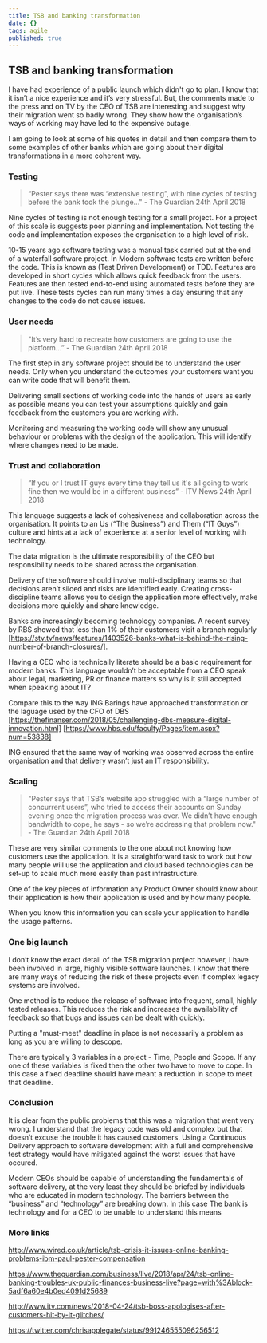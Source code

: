 ```yaml
---
title: TSB and banking transformation
date: {}
tags: agile
published: true
---
```

## TSB and banking transformation

I have had experience of a public launch which didn't go to plan. I know that it isn’t a nice experience and it’s very stressful. But, the comments made to the press and on TV by the CEO of TSB are interesting and suggest why their migration went so badly wrong. They show how the organisation’s ways of working may have led to the expensive outage.

I am going to look at some of his quotes in detail and then compare them to some examples of other banks which are going about their digital transformations in a more coherent way. 

### Testing

> “Pester says there was “extensive testing”, with nine cycles of testing before the bank took the plunge..." - The Guardian 24th April 2018

Nine cycles of testing is not enough testing for a small project. For a project of this scale is suggests poor planning and implementation. Not testing the code and implementation exposes the organisation to a high level of risk.

10-15 years ago software testing was a manual task carried out at the end of a waterfall software project. In Modern software tests are written before the code. This is known as (Test Driven Development) or TDD. Features are developed in short cycles which allows quick feedback from the users. Features are then tested end-to-end using automated tests before they are put live. These tests cycles can run many times a day ensuring that any changes to the code do not cause issues.

### User needs

> "It’s very hard to recreate how customers are going to use the platform...” - The Guardian 24th April 2018

The first step in any software project should be to understand the user needs. Only when you understand the outcomes your customers want you can write code that will benefit them.

Delivering small sections of working code into the hands of users as early as possible means you can test your assumptions quickly and gain feedback from the customers you are working with.

Monitoring and measuring the working code will show any unusual behaviour or problems with the design of the application. This will identify where changes need to be made.

### Trust and collaboration

> “If you or I trust IT guys every time they tell us it's all going to work fine then we would be in a different business” - ITV News 24th April 2018

This language suggests a lack of cohesiveness and collaboration across the organisation. It points to an Us (“The Business”) and Them (“IT Guys”) culture and hints at a lack of experience at a senior level of working with technology.

The data migration is the ultimate responsibility of the CEO but responsibility needs to be shared across the organisation.

Delivery of the software should involve multi-disciplinary teams so that decisions aren’t siloed and risks are identified early. Creating cross-discipline teams allows you to design the application more effectively, make decisions more quickly and share knowledge.

Banks are increasingly becoming technology companies. A recent survey by RBS showed that less than 1% of their customers visit a branch regularly [https://stv.tv/news/features/1403526-banks-what-is-behind-the-rising-number-of-branch-closures/].

Having a CEO who is technically literate should be a basic requirement for modern banks. This language wouldn’t be acceptable from a CEO speak about legal, marketing, PR or finance matters so why is it still accepted when speaking about IT?

Compare this to the way ING Barings have approached transformation or the laguage used by the CFO of DBS [https://thefinanser.com/2018/05/challenging-dbs-measure-digital-innovation.html] [https://www.hbs.edu/faculty/Pages/item.aspx?num=53838]

ING ensured that the same way of working was observed across the entire organisation and that delivery wasn’t just an IT responsibility.

### Scaling

> "Pester says that TSB’s website app struggled with a “large number of concurrent users”, who tried to access their accounts on Sunday evening once the migration process was over. We didn’t have enough bandwidth to cope, he says - so we’re addressing that problem now." - The Guardian 24th April 2018

These are very similar comments to the one about not knowing how customers use the application. It is a straightforward task to work out how many people will use the application and cloud based technologies can be set-up to scale much more easily than past infrastructure.

One of the key pieces of information any Product Owner should know about their application is how their application is used and by how many people.

When you know this information you can scale your application to handle the usage patterns. 

### One big launch

I don’t know the exact detail of the TSB migration project however, I have been involved in large, highly visible software launches. I know that there are many ways of reducing the risk of these projects even if complex legacy systems are involved.

One method is to reduce the release of software into frequent, small, highly tested releases. This reduces the risk and increases the availability of feedback so that bugs and issues can be dealt with quickly.

Putting a "must-meet" deadline in place is not necessarily a problem as long as you are willing to descope.

There are typically 3 variables in a project - Time, People and Scope. If any one of these variables is fixed then the other two have to move to cope. In this case a fixed deadline should have meant a reduction in scope to meet that deadline.

### Conclusion

It is clear from the public problems that this was a migration that went very wrong. I understand that the legacy code was old and complex but that doesn’t excuse the trouble it has caused customers. Using a Continuous Delivery approach to software development with a full and comprehensive test strategy would have mitigated against the worst issues that have occured.

Modern CEOs should be capable of understanding the fundamentals of software delivery, at the very least they should be briefed by individuals who are educated in modern technology. The barriers between the “business” and “technology” are breaking down. In this case The bank is technology and for a CEO to be unable to understand this means

### More links

http://www.wired.co.uk/article/tsb-crisis-it-issues-online-banking-problems-ibm-paul-pester-compensation

https://www.theguardian.com/business/live/2018/apr/24/tsb-online-banking-troubles-uk-public-finances-business-live?page=with%3Ablock-5adf6a60e4b0ed4091d25689

http://www.itv.com/news/2018-04-24/tsb-boss-apologises-after-customers-hit-by-it-glitches/

https://twitter.com/chrisapplegate/status/991246555096256512
